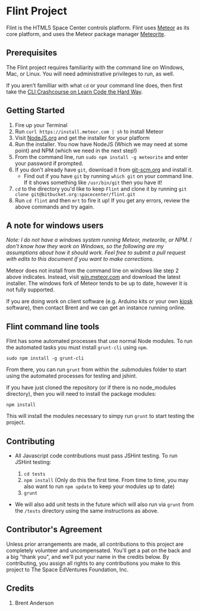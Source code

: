 # Flint Project
Flint is the HTML5 Space Center controls platform. Flint uses [Meteor](http://www.meteor.com) as its core platform, and uses the Meteor package manager [Meteorite](http://oortcloud.github.com/meteorite/).

## Prerequisites
The Flint project requires familiarity with the command line on Windows, Mac, or Linux. You will need administrative privileges to run, as well.

If you aren't familliar with what `cd` or your command line does, then first take the [CLI Crashcourse on Learn Code the Hard Way](http://cli.learncodethehardway.org/book/).

## Getting Started
1. Fire up your Terminal
2. Run `curl https://install.meteor.com | sh` to install Meteor
3. Visit [NodeJS.org](http://nodejs.org/download/) and get the installer for your platform
4. Run the installer. You now have NodeJS (Which we may need at some point) and NPM (which we need in the next step!)
5. From the command line, run `sudo npm install -g meteorite` and enter your password if prompted.
6. If you don't already have `git`, download it from [git-scm.org](http://git-scm.com/) and install it.
	* Find out if you have `git` by running `which git` on your command line. If it shows something like `/usr/bin/git` then you have it!
7. `cd` to the directory you'd like to keep `Flint` and clone it by running `git clone git@bitbucket.org:spacecenter/flint.git`
8. Run `cd flint` and then `mrt` to fire it up! If you get any errors, review the above commands and try again.

## A note for windows users
_Note: I do not have a windows system running Meteor, meteorite, or NPM. I don't know how they work on Windows, so the following are my assumptions about how it should work. Feel free to submit a pull request with edits to this document if you want to make corrections._

Meteor does not install from the command line on windows like step 2 above indicates. Instead, visit [win.meteor.com](http://win.meteor.com) and download the latest installer. The windows fork of Meteor tends to be up to date, however it is not fully supported.

If you are doing work on client software (e.g. Arduino kits or your own [kiosk](https://bitbucket.org/spacecenter/flint-kiosk) software), then contact Brent and we can get an instance running online.

## Flint command line tools
Flint has some automated processes that use normal Node modules. To run the automated tasks you must install `grunt-cli` using `npm`.

	sudo npm install -g grunt-cli

From there, you can run `grunt` from within the .submodules folder to start using the automated processes for testing and jshint.

If you have just cloned the repository (or if there is no node_modules directory), then you will need to install the package modules:

	npm install

This will install the modules necessary to simpy run `grunt` to start testing the project.

## Contributing
* All Javascript code contributions must pass JSHint testing. To run JSHint testing:
	1. `cd tests`
	2. `npm install` (Only do this the first time. From time to time, you may also want to run `npm update` to keep your modules up to date)
	3. `grunt`

* We will also add unit tests in the future which will also run via `grunt` from the `/tests` directory using the same instructions as above.

## Contributor's Agreement
Unless prior arrangements are made, all contributions to this project are completely volunteer and uncompensated. You'll get a pat on the back and a big "thank you", and we'll put your name in the credits below. By contributing, you assign all rights to any contributions you make to this project to The Space EdVentures Foundation, Inc.

## Credits
1. Brent Anderson